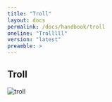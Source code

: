 ```yaml
---
title: "Troll"
layout: docs
permalink: /docs/handbook/troll
oneline: "Trolllll"
version: "latest"
preamble: >
---
```


## Troll
![troll](https://upload.wikimedia.org/wikipedia/en/9/9a/Trollface_non-free.png)